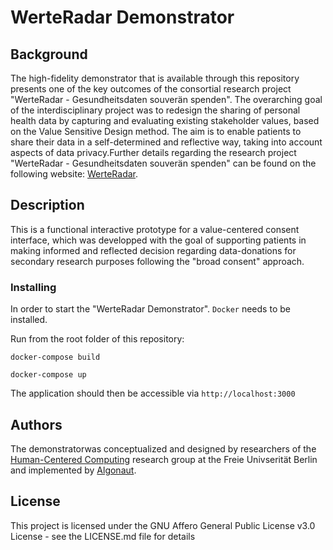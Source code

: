 # WerteRadar Demonstrator

## Background

The high-fidelity demonstrator that is available through this repository presents one of the key outcomes of the consortial research project "WerteRadar - Gesundheitsdaten souverän spenden". The overarching goal of the interdisciplinary project was to redesign the sharing of personal health data by capturing and evaluating existing stakeholder values, based on the Value Sensitive Design method. The aim is to enable patients to share their data in a self-determined and reflective way, taking into account aspects of data privacy.Further details regarding the research project "WerteRadar - Gesundheitsdaten souverän spenden" can be found on the following website: [WerteRadar](https://werteradar.org).


## Description

This is a functional interactive prototype for a value-centered consent interface, which was developped with the goal of supporting patients in making informed and reflected decision regarding data-donations for secondary research purposes following the "broad consent" approach.  


### Installing

In order to start the "WerteRadar Demonstrator". `Docker` needs to be installed.

Run from the root folder of this repository:

```
docker-compose build
```

```
docker-compose up
```

The application should then be accessible via `http://localhost:3000`

## Authors

The demonstratorwas  conceptualized and designed by researchers of the [Human-Centered Computing](https://www.mi.fu-berlin.de/en/inf/groups/hcc/index.html) research group at the Freie Univserität Berlin and implemented by [Algonaut](https://algonaut.com/).


## License

This project is licensed under the GNU Affero General Public License v3.0 License - see the LICENSE.md file for details

